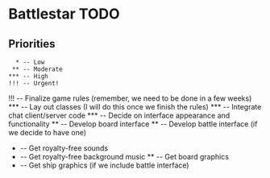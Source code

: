 Battlestar TODO
===============
Priorities
----------
	  * -- Low
	 ** -- Moderate
	*** -- High
	!!! -- Urgent!

!!! -- Finalize game rules (remember, we need to be done in a few weeks)
*** -- Lay out classes (I will do this once we finish the rules)
*** -- Integrate chat client/server code
*** -- Decide on interface appearance and functionality
 ** -- Develop board interface
 ** -- Develop battle interface (if we decide to have one)
  * -- Get royalty-free sounds
  * -- Get royalty-free background music
 ** -- Get board graphics
  * -- Get ship graphics (if we include battle interface)
